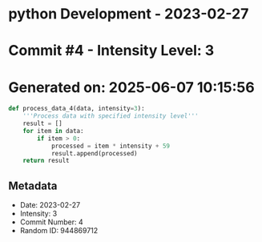 ﻿# python Development - 2023-02-27
# Commit #4 - Intensity Level: 3
# Generated on: 2025-06-07 10:15:56
```python
def process_data_4(data, intensity=3):
    '''Process data with specified intensity level'''
    result = []
    for item in data:
        if item > 0:
            processed = item * intensity + 59
            result.append(processed)
    return result
```
## Metadata
- Date: 2023-02-27
- Intensity: 3
- Commit Number: 4
- Random ID: 944869712
